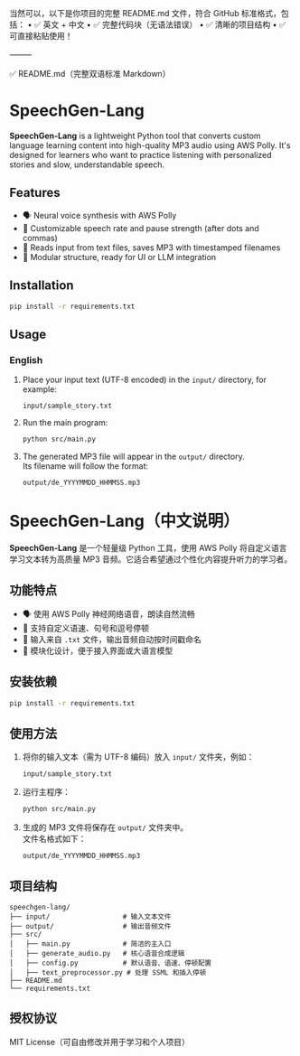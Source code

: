 当然可以，以下是你项目的完整 README.md 文件，符合 GitHub 标准格式，包括：
	•	✅ 英文 + 中文
	•	✅ 完整代码块（无语法错误）
	•	✅ 清晰的项目结构
	•	✅ 可直接粘贴使用！

⸻

✅ README.md（完整双语标准 Markdown）

# SpeechGen-Lang

**SpeechGen-Lang** is a lightweight Python tool that converts custom language learning content into high-quality MP3 audio using AWS Polly. It's designed for learners who want to practice listening with personalized stories and slow, understandable speech.

## Features

- 🗣️ Neural voice synthesis with AWS Polly
- 🐢 Customizable speech rate and pause strength (after dots and commas)
- 📁 Reads input from text files, saves MP3 with timestamped filenames
- 🧩 Modular structure, ready for UI or LLM integration

## Installation

```bash
pip install -r requirements.txt
```
## Usage

### English

1. Place your input text (UTF-8 encoded) in the `input/` directory, for example:

   ```
   input/sample_story.txt
   ```

2. Run the main program:

   ```bash
   python src/main.py
   ```

3. The generated MP3 file will appear in the `output/` directory.  
   Its filename will follow the format:

   ```
   output/de_YYYYMMDD_HHMMSS.mp3
   ```
# SpeechGen-Lang（中文说明）

**SpeechGen-Lang** 是一个轻量级 Python 工具，使用 AWS Polly 将自定义语言学习文本转为高质量 MP3 音频。它适合希望通过个性化内容提升听力的学习者。

## 功能特点

- 🗣️ 使用 AWS Polly 神经网络语音，朗读自然流畅
- 🐢 支持自定义语速、句号和逗号停顿
- 📁 输入来自 `.txt` 文件，输出音频自动按时间戳命名
- 🧩 模块化设计，便于接入界面或大语言模型

## 安装依赖

```bash
pip install -r requirements.txt
```

## 使用方法

1. 将你的输入文本（需为 UTF-8 编码）放入 `input/` 文件夹，例如：

   ```
   input/sample_story.txt
   ```

2. 运行主程序：

   ```bash
   python src/main.py
   ```

3. 生成的 MP3 文件将保存在 `output/` 文件夹中。  
   文件名格式如下：

   ```
   output/de_YYYYMMDD_HHMMSS.mp3
   ```

## 项目结构

```text
speechgen-lang/
├── input/                  # 输入文本文件
├── output/                 # 输出音频文件
├── src/
│   ├── main.py             # 简洁的主入口
│   ├── generate_audio.py   # 核心语音合成逻辑
│   ├── config.py           # 默认语音、语速、停顿配置
│   ├── text_preprocessor.py # 处理 SSML 和插入停顿
├── README.md
└── requirements.txt
```

## 授权协议

MIT License（可自由修改并用于学习和个人项目）